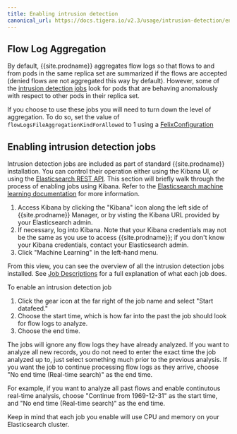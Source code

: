 ```yaml
---
title: Enabling intrusion detection
canonical_url: https://docs.tigera.io/v2.3/usage/intrusion-detection/enabling
---
```


## Flow Log Aggregation

By default, {{site.prodname}} aggregates flow logs so that flows to and from
pods in the same replica set are summarized if the flows are accepted (denied
flows are not aggregated this way by default).  However, some of the [intrusion
detection jobs][jobs] look for pods that are behaving anomalously with respect to
other pods in their replica set.

If you choose to use these jobs you will need to turn down the level of aggregation.  To do so,
set the value of `flowLogsFileAggregationKindForAllowed` to 1 using a [FelixConfiguration][felixconfig]

## Enabling intrusion detection jobs

Intrusion detection jobs are included as part of standard {{site.prodname}} installation. You can control
their operation either using the Kibana UI, or using the [Elasticsearch REST API].  This section will briefly 
walk through the process of enabling jobs using Kibana.  Refer to the 
[Elasticsearch machine learning documentation] for more information.

1. Access Kibana by clicking the "Kibana" icon along the left side of {{site.prodname}} Manager, or by visting
   the Kibana URL provided by your Elasticsearch admin.
1. If necessary, log into Kibana. Note that your Kibana credentials may not be the same as you use to access
   {{site.prodname}}; if you don't know your Kibana credentials, contact your Elasticsearch admin.
1. Click "Machine Learning" in the left-hand menu.

From this view, you can see the overview of all the intrusion detection jobs installed. See 
[Job Descriptions][jobs] for a full explanation of what each job does.

To enable an intrusion detection job

1. Click the gear icon at the far right of the job name and select "Start datafeed."
1. Choose the start time, which is how far into the past the job should look for flow logs to analyze. 
1. Choose the end time.  

The jobs will ignore any flow logs they have already analyzed. If you want to analyze all new records, you
do not need to enter the exact time the job analyzed up to, just select something much prior to the previous 
analysis. If you want the job to continue processing flow logs as they arrive, choose "No end time (Real-time 
search)" as the end time.

For example, if you want to analyze all past flows and enable continutous real-time analysis, choose "Continue from 1969-12-31" as the start time, and "No end time (Real-time search)" as the end time.

Keep in mind that each job you enable will use CPU and memory on your Elasticsearch cluster.

[Elasticsearch REST API]: https://www.elastic.co/guide/en/elasticsearch/reference/6.4/ml-apis.html
[Elasticsearch machine learning documentation]: https://www.elastic.co/guide/en/elastic-stack-overview/6.4/xpack-ml.html
[felixconfig]: ../../reference/calicoctl/resources/felixconfig
[jobs]: ./job-descriptions
